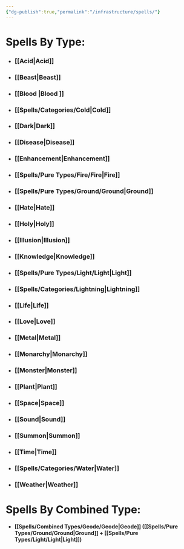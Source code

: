 ```yaml
---
{"dg-publish":true,"permalink":"/infrastructure/spells/"}
---
```


# Spells By Type:
- ### [[Acid\|Acid]]
- ### [[Beast\|Beast]]
- ### [[Blood \|Blood ]]
- ### [[Spells/Categories/Cold\|Cold]]
- ### [[Dark\|Dark]]
- ### [[Disease\|Disease]]
- ### [[Enhancement\|Enhancement]]
- ### [[Spells/Pure Types/Fire/Fire\|Fire]]
- ### [[Spells/Pure Types/Ground/Ground\|Ground]]
- ### [[Hate\|Hate]]
- ### [[Holy\|Holy]]
- ### [[Illusion\|Illusion]] 
- ### [[Knowledge\|Knowledge]]
- ### [[Spells/Pure Types/Light/Light\|Light]]
- ### [[Spells/Categories/Lightning\|Lightning]]
- ### [[Life\|Life]]
- ### [[Love\|Love]]
- ### [[Metal\|Metal]]
- ### [[Monarchy\|Monarchy]]
- ### [[Monster\|Monster]]
- ### [[Plant\|Plant]]
- ### [[Space\|Space]]
- ### [[Sound\|Sound]]
- ### [[Summon\|Summon]]
- ### [[Time\|Time]]
- ### [[Spells/Categories/Water\|Water]]
- ### [[Weather\|Weather]]

# Spells By Combined Type:
- #### [[Spells/Combined Types/Geode/Geode\|Geode]] ([[Spells/Pure Types/Ground/Ground\|Ground]] + [[Spells/Pure Types/Light/Light\|Light]])
